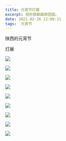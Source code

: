 ```yaml
---
title: 元宵节灯展
excerpt: 祝你我都阖家团圆。
date: 2021-02-26 12:09:11
tags:  元宵节
---
```


陕西的元宵节

灯展

![](https://img.imgdb.cn/item/60365d7b5f4313ce255d09dd.jpg)

![](https://img.imgdb.cn/item/60365d7b5f4313ce255d09ef.jpg)

![](https://img.imgdb.cn/item/60365d7c5f4313ce255d0a0a.jpg)

![](https://img.imgdb.cn/item/60365d7c5f4313ce255d0a2b.jpg)

![](https://img.imgdb.cn/item/60365db45f4313ce255d8166.jpg)

![](https://img.imgdb.cn/item/60365db45f4313ce255d81ad.jpg)

![](https://img.imgdb.cn/item/60365db45f4313ce255d81e2.gif)

![](https://img.imgdb.cn/item/60365db45f4313ce255d8229.jpg)

![](https://img.imgdb.cn/item/60365db45f4313ce255d825a.jpg)

